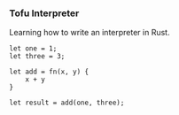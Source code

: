 ### Tofu Interpreter

Learning how to write an interpreter in Rust.

```tofu
let one = 1;
let three = 3;

let add = fn(x, y) {
    x + y
}

let result = add(one, three);
```